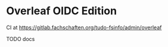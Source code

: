 # Overleaf OIDC Edition

CI at <https://gitlab.fachschaften.org/tudo-fsinfo/admin/overleaf>

TODO docs
